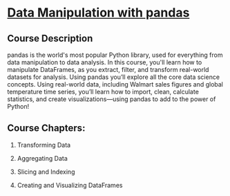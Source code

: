 # [Data Manipulation with pandas](https://learn.datacamp.com/courses/data-manipulation-with-pandas)

## Course Description

pandas is the world's most popular Python library, used for everything from data manipulation to data analysis. In this course, you'll learn how to manipulate DataFrames, as you extract, filter, and transform real-world datasets for analysis. Using pandas you’ll explore all the core data science concepts. Using real-world data, including Walmart sales figures and global temperature time series, you’ll learn how to import, clean, calculate statistics, and create visualizations—using pandas to add to the power of Python!






## Course Chapters:
1. Transforming Data

2. Aggregating Data

3. Slicing and Indexing

4. Creating and Visualizing DataFrames







